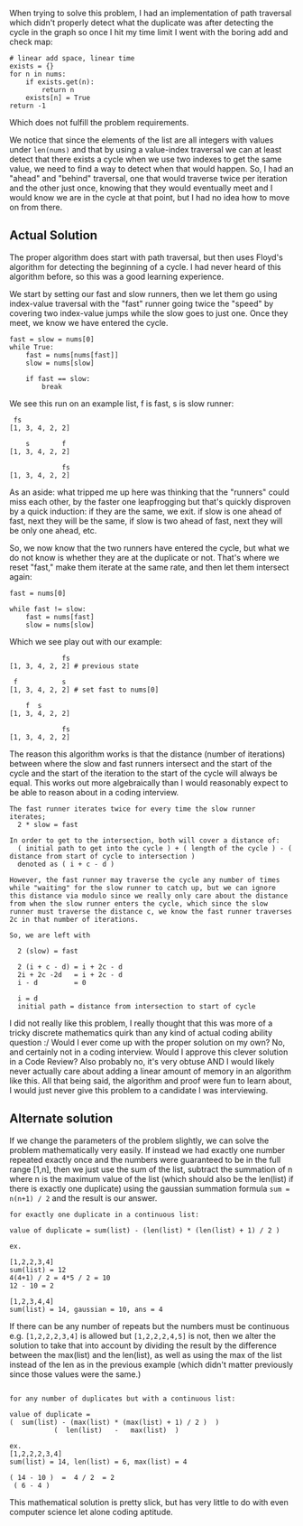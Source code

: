 When trying to solve this problem, I had an implementation of path traversal which didn't properly detect what the duplicate was after detecting the cycle in the graph so once I hit my time limit I went with the boring add and check map:
```
# linear add space, linear time
exists = {}
for n in nums:
    if exists.get(n):
        return n
    exists[n] = True
return -1
```
Which does not fulfill the problem requirements.

We notice that since the elements of the list are all integers with values under `len(nums)` and that by using a value-index traversal we can at least detect that there exists a cycle when we use two indexes to get the same value, we need to find a way to detect when that would happen. So, I had an "ahead" and "behind" traversal, one that would traverse twice per iteration and the other just once, knowing that they would eventually meet and I would know we are in the cycle at that point, but I had no idea how to move on from there.

## Actual Solution
The proper algorithm does start with path traversal, but then uses Floyd's algorithm for detecting the beginning of a cycle. I had never heard of this algorithm before, so this was a good learning experience.

We start by setting our fast and slow runners, then we let them go using index-value traversal with the "fast" runner going twice the "speed" by covering two index-value jumps while the slow goes to just one. Once they meet, we know we have entered the cycle.

```
fast = slow = nums[0]
while True:
    fast = nums[nums[fast]]
    slow = nums[slow]

    if fast == slow:
        break
```
We see this run on an example list, f is fast, s is slow runner:
```
 fs
[1, 3, 4, 2, 2]

    s        f
[1, 3, 4, 2, 2]

             fs
[1, 3, 4, 2, 2]
```

As an aside: what tripped me up here was thinking that the "runners" could miss each other, by the faster one leapfrogging but that's quickly disproven by a quick induction: if they are the same, we exit. if slow is one ahead of fast, next they will be the same, if slow is two ahead of fast, next they will be only one ahead, etc.

So, we now know that the two runners have entered the cycle, but what we do not know is whether they are at the duplicate or not. That's where we reset "fast," make them iterate at the same rate, and then let them intersect again:

```
fast = nums[0]

while fast != slow:
    fast = nums[fast]
    slow = nums[slow]
```
Which we see play out with our example:

```
             fs
[1, 3, 4, 2, 2] # previous state

 f           s
[1, 3, 4, 2, 2] # set fast to nums[0]

    f  s
[1, 3, 4, 2, 2]

             fs
[1, 3, 4, 2, 2]
```

The reason this algorithm works is that the distance (number of iterations) between where the slow and fast runners intersect and the start of the cycle and the start of the iteration to the start of the cycle will always be equal. This works out more algebraically than I would reasonably expect to be able to reason about in a coding interview.

```
The fast runner iterates twice for every time the slow runner iterates;
  2 * slow = fast

In order to get to the intersection, both will cover a distance of:
  ( initial path to get into the cycle ) + ( length of the cycle ) - ( distance from start of cycle to intersection )
  denoted as ( i + c - d )

However, the fast runner may traverse the cycle any number of times while "waiting" for the slow runner to catch up, but we can ignore this distance via modulo since we really only care about the distance from when the slow runner enters the cycle, which since the slow runner must traverse the distance c, we know the fast runner traverses 2c in that number of iterations.

So, we are left with

  2 (slow) = fast

  2 (i + c - d) = i + 2c - d
  2i + 2c -2d   = i + 2c - d
  i - d         = 0

  i = d
  initial path = distance from intersection to start of cycle
```

I did not really like this problem, I really thought that this was more of a tricky discrete mathematics quirk than any kind of actual coding ability question :/ Would I ever come up with the proper solution on my own? No, and certainly not in a coding interview. Would I approve this clever solution in a Code Review? Also probably no, it's very obtuse AND I would likely never actually care about adding a linear amount of memory in an algorithm like this. All that being said, the algorithm and proof were fun to learn about, I would just never give this problem to a candidate I was interviewing.

## Alternate solution

If we change the parameters of the problem slightly, we can solve the problem mathematically very easily. If instead we had exactly one number repeated exactly once and the numbers were guaranteed to be in the full range [1,n], then we just use the sum of the list, subtract the summation of n where n is the maximum value of the list (which should also be the len(list) if there is exactly one duplicate) using the gaussian summation formula `sum = n(n+1) / 2` and the result is our answer.
```
for exactly one duplicate in a continuous list:

value of duplicate = sum(list) - (len(list) * (len(list) + 1) / 2 )

ex.

[1,2,2,3,4]
sum(list) = 12
4(4+1) / 2 = 4*5 / 2 = 10
12 - 10 = 2

[1,2,3,4,4]
sum(list) = 14, gaussian = 10, ans = 4
```

If there can be any number of repeats but the numbers must be continuous e.g. `[1,2,2,2,3,4]` is allowed but `[1,2,2,2,4,5]` is not, then we alter the solution to take that into account by dividing the result by the difference between the max(list) and the len(list), as well as using the max of the list instead of the len as in the previous example (which didn't matter previously since those values were the same.)

```

for any number of duplicates but with a continuous list:

value of duplicate =
(  sum(list) - (max(list) * (max(list) + 1) / 2 )  )
           (  len(list)   -   max(list)  )

ex.
[1,2,2,2,3,4]
sum(list) = 14, len(list) = 6, max(list) = 4

( 14 - 10 )  =  4 / 2  = 2
 ( 6 - 4 )
```

This mathematical solution is pretty slick, but has very little to do with even computer science let alone coding aptitude. 
